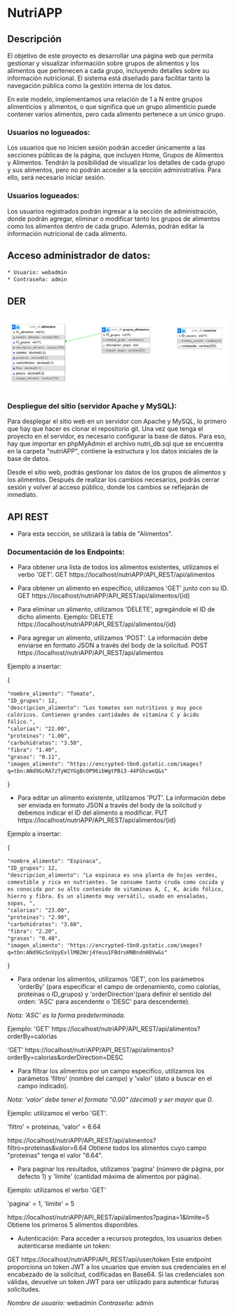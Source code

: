 # NutriAPP

## Descripción
El objetivo de este proyecto es desarrollar una página web que permita gestionar y visualizar información sobre grupos de alimentos y los alimentos que pertenecen a cada grupo, incluyendo detalles sobre su información nutricional. El sistema está diseñado para facilitar tanto la navegación pública como la gestión interna de los datos.

En este modelo, implementamos una relación de 1 a N entre grupos alimenticios y alimentos, o que significa que un grupo alimenticio puede contener varios alimentos, pero cada alimento pertenece a un único grupo.

### Usuarios no logueados:
Los usuarios que no inicien sesión podrán acceder únicamente a las secciones públicas de la página, que incluyen Home, Grupos de Alimentos y Alimentos. Tendrán la posibilidad de visualizar los detalles de cada grupo y sus alimentos, pero no podrán acceder a la sección administrativa. Para ello, será necesario iniciar sesión.

### Usuarios logueados:
Los usuarios registrados podrán ingresar a la sección de administración, donde podrán agregar, eliminar o modificar tanto los grupos de alimentos como los alimentos dentro de cada grupo. Además, podrán editar la información nutricional de cada alimento.

## Acceso administrador de datos:
    * Usuario: webadmin    
    * Contraseña: admin

## DER
![Diagrama Entidad Relación](/der.png)

### Despliegue del sitio (servidor Apache y MySQL):
Para desplegar el sitio web en un servidor con Apache y MySQL, lo primero que hay que hacer es clonar el repositorio git. Una vez que tenga el proyecto en el servidor, es necesario configurar la base de datos. Para eso, hay que importar en phpMyAdmin el archivo nutri_db.sql que se encuentra en la carpeta "nutriAPP", contiene la estructura y los datos iniciales de la base de datos.

Desde el sitio web, podrás gestionar los datos de los grupos de alimentos y los alimentos. Después de realizar los cambios necesarios, podrás cerrar sesión y volver al acceso público, donde los cambios se reflejarán de inmediato. 


## API REST

* Para esta sección, se utilizará la tabla de "Alimentos".

### Documentación de los Endpoints:
* Para obtener una lista de todos los alimentos existentes, utilizamos el verbo 'GET'. 
GET https://localhost/nutriAPP/API_REST/api/alimentos

* Para obtener un alimento en específico, utilizamos 'GET' junto con su ID. 
GET https://localhost/nutriAPP/API_REST/api/alimentos/{id}

* Para eliminar un alimento, utilizamos 'DELETE', agregándole el ID de dicho alimento. Ejemplo: DELETE https://localhost/nutriAPP/API_REST/api/alimentos/{id}


* Para agregar un alimento, utilizamos  'POST'. La información debe enviarse en formato JSON a través del body de la solicitud. 
POST https://localhost/nutriAPP/API_REST/api/alimentos

Ejemplo a insertar:

{

    "nombre_alimento": "Tomate",
    "ID_grupos": 12,
    "descripcion_alimento": "Los tomates son nutritivos y muy poco calóricos. Contienen grandes cantidades de vitamina C y ácido fólico.",
    "calorias": "22.00",
    "proteinas": "1.00",
    "carbohidratos": "3.50",
    "fibra": "1.40",
    "grasas": "0.11",
    "imagen_alimento": "https://encrypted-tbn0.gstatic.com/images?q=tbn:ANd9GcRA7zTyW2YGgBcOP96ibWgtPBi3-44FGhcweQ&s"
}

* Para editar un alimento existente, utilizamos 'PUT'. 
La información debe ser enviada en formato JSON a través del body de la solicitud y debemos indicar el ID del alimento a modificar.
PUT https://localhost/nutriAPP/API_REST/api/alimentos/{id}

Ejemplo a insertar:

{

    "nombre_alimento": "Espinaca",
    "ID_grupos": 12,
    "descripcion_alimento": "La espinaca es una planta de hojas verdes, comestible y rica en nutrientes. Se consume tanto cruda como cocida y es conocida por su alto contenido de vitaminas A, C, K, ácido fólico, hierro y fibra. Es un alimento muy versátil, usado en ensaladas, sopas, ",
    "calorias": "23.00",
    "proteinas": "2.90",
    "carbohidratos": "3.60",
    "fibra": "2.20",
    "grasas": "0.40",
    "imagen_alimento": "https://encrypted-tbn0.gstatic.com/images?q=tbn:ANd9GcSoVpyEvllMB2Wrj4Yeuu1FBdruHNBndnH8Vw&s"
}

* Para ordenar los alimentos, utilizamos 'GET', con los parámetros 'orderBy' (para especificar el campo de ordenamiento, como calorías, proteínas o ID_grupos) y 'orderDirection'(para definir el sentido del orden: 'ASC' para ascendente o 'DESC' para descendente).

*Nota: 'ASC' es la forma predeterminada.*

Ejemplo: 'GET' https://localhost/nutriAPP/API_REST/api/alimentos?orderBy=calorias

'GET' https://localhost/nutriAPP/API_REST/api/alimentos?orderBy=calorias&orderDirection=DESC

* Para filtrar los alimentos por un campo especifíco, utilizamos los parámetos 'filtro' (nombre del campo) y 'valor' (dato a buscar en el campo indicado).

*Nota: 'valor' debe tener el formato "0.00" (decimal) y ser mayor que 0.*

Ejemplo: utilizamos el verbo 'GET'.

'filtro' = proteinas, 'valor' = 6.64

https://localhost/nutriAPP/API_REST/api/alimentos?filtro=proteinas&valor=6.64 Obtiene todos los alimentos cuyo campo "proteinas" tenga el valor "6.64".

* Para paginar los resultados, utilizamos 'pagina' (número de página, por defecto 1) y 'limite' (cantidad máxima de alimentos por página). 

Ejemplo: utilizamos el verbo 'GET'

'pagina' = 1, 
'limite' = 5

https://localhost/nutriAPP/API_REST/api/alimentos?pagina=1&limite=5 Obtiene los primeros 5 alimentos disponibles.

* Autenticación: 
Para acceder a recursos protegdos, los usuarios deben autenticarse mediante un token:

GET https://localhost/nutriAPP/API_REST/api/user/token 
Este endpoint proporciona un token JWT a los usuarios que envíen sus credenciales en el encabezado de la solicitud, codificadas en Base64.
Si las credenciales son válidas, devuelve un token JWT para ser utilizado para autenticar futuras solicitudes. 

*Nombre de usuario:* webadmin
*Contraseña:* admin